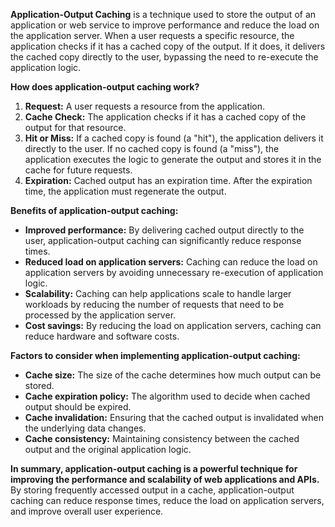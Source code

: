 **Application-Output Caching** is a technique used to store the output of an application or web service to improve performance and reduce the load on the application server. When a user requests a specific resource, the application checks if it has a cached copy of the output. If it does, it delivers the cached copy directly to the user, bypassing the need to re-execute the application logic.

**How does application-output caching work?**

1. **Request:** A user requests a resource from the application.
2. **Cache Check:** The application checks if it has a cached copy of the output for that resource.
3. **Hit or Miss:** If a cached copy is found (a "hit"), the application delivers it directly to the user. If no cached copy is found (a "miss"), the application executes the logic to generate the output and stores it in the cache for future requests.
4. **Expiration:** Cached output has an expiration time. After the expiration time, the application must regenerate the output.

**Benefits of application-output caching:**

- **Improved performance:** By delivering cached output directly to the user, application-output caching can significantly reduce response times.
- **Reduced load on application servers:** Caching can reduce the load on application servers by avoiding unnecessary re-execution of application logic.
- **Scalability:** Caching can help applications scale to handle larger workloads by reducing the number of requests that need to be processed by the application server.
- **Cost savings:** By reducing the load on application servers, caching can reduce hardware and software costs.

**Factors to consider when implementing application-output caching:**

- **Cache size:** The size of the cache determines how much output can be stored.
- **Cache expiration policy:** The algorithm used to decide when cached output should be expired.
- **Cache invalidation:** Ensuring that the cached output is invalidated when the underlying data changes.
- **Cache consistency:** Maintaining consistency between the cached output and the original application logic.

**In summary, application-output caching is a powerful technique for improving the performance and scalability of web applications and APIs.** By storing frequently accessed output in a cache, application-output caching can reduce response times, reduce the load on application servers, and improve overall user experience.